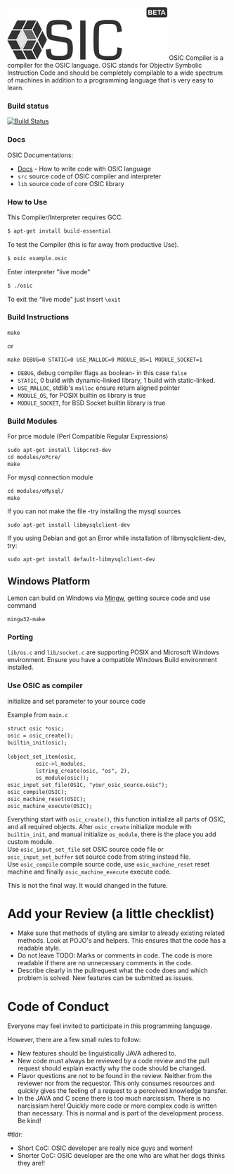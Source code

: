 
<img src="https://github.com/OSIClang/compiler/blob/master/logo/logo_with_font_small.png">
OSIC Compiler is a compiler for the OSIC language. OSIC stands for Objectiv Symbolic Instruction Code and should be 
completely compilable to a wide spectrum of machines in addition to a programming language that is very easy to learn.

### Build status
[![Build Status](https://travis-ci.org/OSIClang/compiler.svg?branch=master)](https://travis-ci.org/OSIClang/compiler)

### Docs

OSIC Documentations:

* [Docs](commands.md) - How to write code with OSIC language 
* `src` source code of OSIC compiler and interpreter
* `lib` source code of core OSIC library

### How to Use

This Compiler/Interpreter requires GCC.

```sh
$ apt-get install build-essential
```

To test the Compiler (this is far away from productive Use).

```sh
$ osic example.osic
```

Enter interpreter "live mode"

```sh
$ ./osic
```

To exit the "live mode" just insert `\exit`



### Build Instructions
```
make
```
or

```
make DEBUG=0 STATIC=0 USE_MALLOC=0 MODULE_OS=1 MODULE_SOCKET=1
```

* `DEBUG`, debug compiler flags as boolean- in this case `false`
* `STATIC`, 0 build with dynamic-linked library, 1 build with static-linked.
* `USE_MALLOC`, stdlib's `malloc` ensure return aligned pointer
* `MODULE_OS`, for POSIX builtin os library is true
* `MODULE_SOCKET`, for BSD Socket builtin library is true

### Build Modules

For prce module (Perl Compatible Regular Expressions)
```
sudo apt-get install libpcre3-dev
cd modules/oPcre/
make
```

For mysql connection module
```
cd modules/oMysql/
make
```

If you can not make the file -try installing the mysql sources
```
sudo apt-get install libmysqlclient-dev
```
If you using Debian and got an Error while installation of libmysqlclient-dev, try:
```
sudo apt-get install default-libmysqlclient-dev
```

Windows Platform
----------------

Lemon can build on Windows via [Mingw](http://www.mingw.org/wiki/Install_MinGW),
getting source code and use command

```
mingw32-make
```

### Porting

`lib/os.c` and `lib/socket.c` are supporting POSIX and Microsoft Windows environment. Ensure you have a compatible Windows Build environment installed.

### Use OSIC as compiler

initialize and set parameter to your source code

Example from `main.c`

	struct osic *osic;
	osic = osic_create();
	builtin_init(osic);

	lobject_set_item(osic, 
			 osic->l_modules,
			 lstring_create(osic, "os", 2),
			 os_module(osic));
	osic_input_set_file(OSIC, "your_osic_source.osic");
	osic_compile(OSIC);
	osic_machine_reset(OSIC);
	osic_machine_execute(OSIC);

Everything start with `osic_create()`, this function initialize all parts of OSIC, 
and all required objects. After `osic_create` initialize module 
with `builtin_init`, and manual initialize `os_module`, there is the place you add custom module.  
Use `osic_input_set_file` set OSIC source code file or `osic_input_set_buffer` set source code from string instead file.  
Use `osic_compile` compile source code, use `osic_machine_reset` reset machine and finally `osic_machine_execute` execute code. 

This is not the final way. It would changed in the future.

# Add your Review (a little checklist)
- Make sure that methods of styling are similar to already existing related methods. Look at POJO's and helpers. This ensures that the code has a readable style.
- Do not leave TODO: Marks or comments in code. The code is more readable if there are no unnecessary comments in the code.
- Describe clearly in the pullrequest what the code does and which problem is solved. New features can be submitted as issues.

# Code of Conduct

Everyone may feel invited to participate in this programming language.

However, there are a few small rules to follow:
- New features should be linguistically JAVA adhered to.
- New code must always be reviewed by a code review and the pull request should explain exactly why the code should be changed.
- Flavor questions are not to be found in the review. Neither from the reviewer nor from the requestor. This only consumes resources and quickly gives the feeling of a request to a perceived knowledge transfer.
- In the JAVA and C scene there is too much narcissism. There is no narcissism here! Quickly more code or more complex code is written than necessary. This is normal and is part of the development process. Be kind!

#tldr:
- Short CoC: OSIC developer are really nice guys and women!
- Shorter CoC: OSIC developer are the one who are what her dogs thinks they are!!
